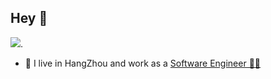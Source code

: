 <!--
**yrzs/yrzs** is a ✨ _special_ ✨ repository because its `README.md` (this file) appears on your GitHub profile.

Here are some ideas to get you started:

- 🔭 I’m currently working on ...
- 🌱 I’m currently learning ...
- 👯 I’m looking to collaborate on ...
- 🤔 I’m looking for help with ...
- 💬 Ask me about ...
- 📫 How to reach me: ...
- 😄 Pronouns: ...
- ⚡ Fun fact: ...
-->
<!-- [![Anurag's GitHub stats](https://github-readme-stats.vercel.app/api?username=yrzs&show_icons=true)](https://github.com/anuraghazra/github-readme-stats) -->

<!-- [![Top Langs](https://github-readme-stats.vercel.app/api/top-langs/?username=yrzs&layout=compact)](https://github.com/anuraghazra/github-readme-stats) -->
<!-- <img align="right" width="51%" src="https://github-readme-stats.vercel.app/api?username=yrzs&show_icons=true"> -->

<!--<img align='right' width='51%' src="https://github-readme-stats.vercel.app/api/top-langs/?username=yrzs&layout=compact&card_width=495">-->

## Hey 👋

[![](https://img.shields.io/badge/dynamic/json?color=000000&label=GitHub&query=%24.data.totalSubs&suffix=%20followers&url=https%3A%2F%2Fapi.spencerwoo.com%2Fsubstats%2F%3Fsource%3Dgithub%26queryKey%yrzs)](https://github.com/yrzs).

- 🔭 I live in HangZhou and work as a [Software Engineer 👨‍💻](http://www.yrzs.tk)
